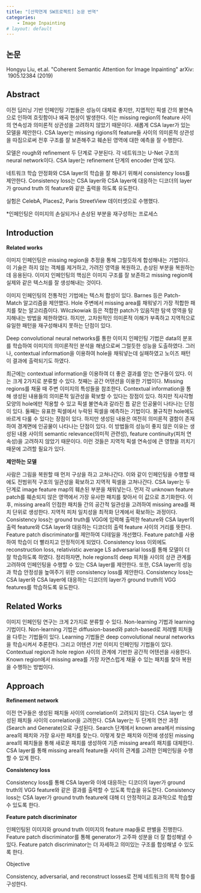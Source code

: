 ```yaml
---
title: "[산학연계 SW프로젝트] 논문 번역"
categories:
    - Image Inpainting
# layout: default
---
```

논문
---

Hongyu Liu, et.al. "Coherent Semantic Attention for Image Inpainting" arXiv: 1905.12384 (2019)

Abstract
---

이전 딥러닝 기반 인페인팅 기법들은 성능이 대체로 좋지만, 지엽적인 픽셀 간의 불연속으로 인하여 흐릿함이나 왜곡 현상이 발생한다. 이는 missing region의 feature 사이의 연속성과 의미론적 상관성을 고려하지 않았기 때문이다. 새롭게 CSA layer가 있는 모델을 제안한다. CSA layer는 missing rigions의 feature들 사이의 의미론적 상관성을 따짐으로써 전후 구조를 잘 보존해주고 훼손된 영역에 대한 예측을 잘 수행한다.

모델은 rough와 refinement 두 단계로 구분된다. 각 네트워크는 U-Net 구조의 neural network이다. CSA layer는 refinement 단계의 encoder 안에 있다.

네트워크 학습 안정화와 CSA layer의 학습을 잘 해내기 위해서 consistency loss를 제안한다. Consistency loss는 CSA layer와 CSA layer에 대응하는 디코더의 layer가 ground truth 의 feature와 같은 출력을 하도록 유도한다.

실험은 CelebA, Places2, Paris StreetView 데이터셋으로 수행했다.

*인페인팅은 이미지의 손실되거나 손상된 부분을 재구성하는 프로세스

Introduction
---

**Related works**

이미지 인페인팅은 missing region을 추정을 통해 그럴듯하게 합성해내는 기법이다. 이 기술은 하지 않는 객체를 제거하고, 가려진 영역을 복원하고, 손상된 부분을 복원하는데 응용된다. 이미지 인페인팅의 핵심은 이미지 구조를 잘 보존하고 missing region에 실제와 같은 텍스처를 잘 생성해내는 것이다.

이미지 인페인팅의 전통적인 기법에는 텍스처 합성이 있다. Barnes 등은 Patch-Match 알고리즘을 제안했다. Hole 주변에서 missing area를 채워넣기 가장 적합한 패치를 찾는 알고리즘이다. Wilczkowiak 등은 적합한 patch가 있음직한 탐색 영역을 탐지해내는 방법을 제한하였다. 하지만, 고차원적인 의미론적 이해가 부족하고 지역적으로 유일한 패턴을 재구성해내지 못하는 단점이 있다.

Deep convolutional neural networks를 통한 이미지 인페인팅 기법은 data의 분포를 학습하여 이미지의 의미론적인 분석을 해냄으로써 그럴듯한 성능을 도출하였다. 그러나, contextual information을 이용하여 hole을 채워넣는데 실패하였고 노이즈 패턴이 결과에 출력되기도 하였다.

최근에는 contextual information을 이용하여 더 좋은 결과를 얻는 연구들이 있다. 이는 크게 2가지로 분류할 수 있다. 첫째는 공간 어텐션을 이용한 기법이다. Missing regions를 채울 때 주변 이미지의 특성들을 참조한다. Contextual information을 통해 생성된 내용들의 의미론적 일관성을 확보할 수 있다는 장점이 있다. 하지만 직사각형 모양의 hole에만 적용할 수 있고 픽셀 불연속과 갈라진 틈 같은 인공물이 나타나는 단점이 있다. 둘째는 유표한 픽셀에서 누락된 픽셀을 예측하는 기법이다. 불규칙한 hole에도 바르게 다룰 수 있다는 장점이 있다. 하지만 생성된 내용은 여전히 의미론적 결함이 존재하여 경계면에 인공물이 나타나는 단점이 있다. 이 방법들의 성능이 좋지 않은 이유는 생성된 내용 사이의 semantic relevance(의미적 관련성), feature continuity(피처 연속성)을 고려하지 않았기 때문이다. 이런 것들은 지역적 픽셀 연속성에 큰 영향을 끼치기 때문에 고려할 필요가 있다.

**제안하는 모델**

사람은 그림을 복원할 때 먼저 구상을 하고 고쳐나간다. 이와 같이 인페인팅을 수행할 때에도 전범위적 구조의 일관성을 확보하고 지역적 픽셀을 고쳐나간다. CSA layer는 두 단계로 image feature map의 훼손된 부분을 채워넣는다. 먼저 각 unknown feature patch를 훼손되지 않은 영역에서 가장 유사한 패치를 찾아서 이 값으로 초기화한다. 이후, missing area의 인접한 패치들 간의 공간적 일관성을 고려하여 missing area를 패치 단위로 생성한다. 지역적 피처 일치성을 최적화 단계에서 확보하는 과정이다. Consistency loss는 ground truth를 VGG에 입력해 출력한 feature와 CSA layer의 출력 feature와 CSA layer와 대응하는 디코더의 출력 feature 사이의 거리를 뜻한다. Feature patch discriminator를 제안하여 디테일을 개선했다. Feature patch를 사용하여 학습이 더 빨라지고 안정적이게 되었다. Consistency loss 이외에도 reconstruction loss, relativistic average LS adversarial loss를 통해 모델이 더 잘 학습하도록 하였다. 정리하자면, hole regions의 deep 피처들 사이의 상관 관계를 고려하여 인페인팅을 수행할 수 있는 CSA layer를 제안한다. 또한, CSA layer의 성능과 학습 안정성을 높여주기 위한 consistency loss를 제안한다. Consistency loss는 CSA layer와 CSA layer에 대응하는 디코더의 layer가 ground truth의 VGG features를 학습하도록 유도한다. 

Related Works
---

이미지 인페인팅 연구는 크게 2가지로 분류할 수 있다. Non-learning 기법과 learning 기법이다. Non-learning 기법은 diffusion-based와 patch-based로 저레벨 피처들을 다루는 기법들이 있다. Learning 기법들은 deep convolutional neural networks을 학습시켜서 추론한다. 그리고 어텐션 기반 이미지 인페인팅 기법들이 있다. Contextual region과 hole region 사이의 관계에 기반한 공간적 어텐션을 사용한다. Known region에서 missing area를 가장 자연스럽게 채울 수 있는 패치를 찾아 복원을  수행하는 방법이다.

Approach
---

**Refinement network**

이전 연구들은 생성된 패치들 사이의 correlation이 고려되지 않는다. CSA layer는 생성된 패치들 사이의 correlation을 고려한다. CSA layer는 두 단계의 연산 과정(Search and Generate)으로 구성된다. Search 단계에서 known area에서 missing area의 패치와 가장 유사한 패치를 찾는다. 이렇게 찾은 패치와 이전에 생성된 missing area의 패치들을 통해 새로운 패치를 생성하여 기존 missing area의 패치를 대체한다. CSA layer를 통해 missing area의 feature들 사이의 관계를 고려한 인페인팅을 수행할 수 있게 한다.

**Consistency loss**

Consistency loss를 통해 CSA layer와 이에 대응하는 디코더의 layer가 ground truth의 VGG feature와 같은 결과를 출력할 수 있도록 학습을 유도한다. Consistency loss는 CSA layer가 ground truth feature에 대해 더 안정적이교 효과적으로 학습할 수 있도록 한다.

**Feature patch discriminator**

인페인팅된 이미지와 ground truth 이미지의 feature map들로 판별을 진행한다. Feature patch discriminator를 통해 generator가 고주파 성분을 더 잘 합성해낼 수 있다. Feature patch discriminator는 더 자세하고 의미있는 구조를 합성해낼 수 있도록 한다.

Objective

Consistency, adversarial, and reconstruct losses로 전체 네트워크의 목적 함수를 구성한다.